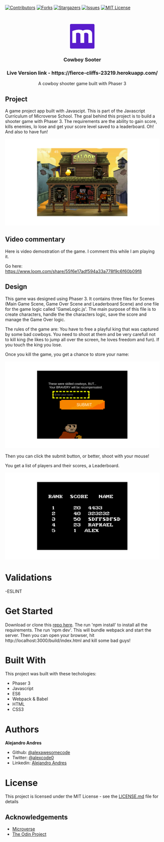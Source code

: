 
[![Contributors][contributors-shield]][contributors-url]
[![Forks][forks-shield]][forks-url]
[![Stargazers][stars-shield]][stars-url]
[![Issues][issues-shield]][issues-url]
[![MIT License][license-shield]][license-url]

<br/>
<p align="center">
  <a href="https://www.microverse.org/">
    <img src="assets/microverse.png" alt="Logo" width="80" height="80">
  </a>

  <h3 align="center">
	Cowboy Sooter
  </h3>

  <h3 align="center">
	 Live Version link - https://fierce-cliffs-23219.herokuapp.com/
  </h3>

  <p align="center">
	A cowboy shooter game built with Phaser 3
    <br />

  </p>
</p>

## Project 

A game project app built with Javascipt. This is part of the Javascript Curriculum of Microverse School. The goal behind this project is to build a shooter game with Phaser 3. The requirements are the ability to gain score, kills enemies, lo lose and get your score level saved to a leaderboard. Oh! And also to have fun!


![game](assets/game.png)



## Video commentary

Here is video demostration of the game. I comment this while I am playing it.

Go here: https://www.loom.com/share/55f6e17adf594a33a778f9c6f60b09f8

## Design
This game was designed using Phaser 3. It contains three files for Scenes (Main Game Scene, Game Over Scene and Leaderboard Scene) and one file for the game logic called 'GameLogic.js'. The main purpose of this file is to create characters, handle the the characters logic, save the score and manage the Game Over logic.

The rules of the game are: You have to free a playful king that was captured by some bad cowboys. You need to shoot at them and be very carefull not to kill king (he likes to jump all over the screen, he loves freedom and fun). If you touch the king you lose. 

Once you kill the game, you get a chance to store your name:


![gameover](assets/gameover.png)

Then you can click the submit button, or better, shoot with your mouse!

You get a list of players and their scores, a Leaderboard.



![leaderboard](assets/leaderboard.png)


# Validations

-ESLINT

# Get Started

Download or clone this [repo here](https://github.com/alexawesomecode/cowboy-game). The run 'npm install' to install all the requirements. The run 'npm dev'. This will bundle webpack and start the server. Then  you can open your browser, hit http://localhost:3000/build/index.html  and kill some bad guys!

# Built With

This project was built with these techologies:

* Phaser 3
* Javascript
* ES6
* Webpack & Babel
* HTML
* CSS3

# Authors

**Alejandro Andres**

- Github: [@alexawesomecode](https://github.com/alexawesomecode)
- Twitter: [@alexcode0](https://twitter.com/alexcode0)
- Linkedin: [Alejandro Andres](https://www.linkedin.com/in/alejandro-andres-126592191/)

# License

This project is licensed under the MIT License - see the [LICENSE.md](LICENSE.md) file for details

<!-- ACKNOWLEDGEMENTS -->
## Acknowledgements
* [Microverse](https://www.microverse.org/)
* [The Odin Project](https://www.theodinproject.com/)

<!-- MARKDOWN LINKS & IMAGES -->
<!-- https://www.markdownguide.org/basic-syntax/#reference-style-links -->
[contributors-shield]: https://img.shields.io/github/contributors/alexawesomecode/cowboy-game.svg?style=flat-square
[contributors-url]: https://github.com/alexawesomecode/cowboy-game/graphs/contributors
[forks-shield]: https://img.shields.io/github/forks/alexawesomecode/cowboy-game
[forks-url]: https://github.com/alexawesomecode/cowboy-game/network/members
[stars-shield]: https://img.shields.io/github/stars/alexawesomecode/cowboy-game
[stars-url]: https://github.com/alexawesomecode/cowboy-game/stargazers
[issues-shield]: https://img.shields.io/github/issues/alexawesomecode/cowboy-game
[issues-url]: https://github.com/alexawesomecode/cowboy-game/issues
[license-shield]: https://img.shields.io/github/license/alexawesomecode/cowboy-game
[license-url]: https://github.com/alexawesomecode/cowboy-game/blob/master/LICENSE.txt

